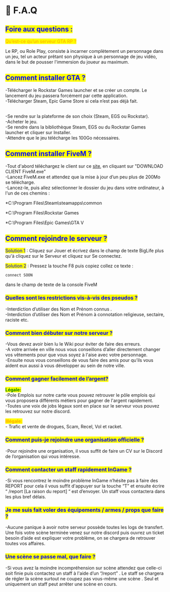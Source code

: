 # 💎 F.A.Q

## <mark style="color:blue;">**Foire aux questions :**</mark>

<mark style="color:orange;">Qu’est-ce qu’un serveur GTA RP ?</mark>

Le RP, ou Role Play, consiste à incarner complètement un personnage dans un jeu, tel un acteur prêtant son physique à un personnage de jeu vidéo, dans le but de pousser l'immersion du joueur au maximum.

## <mark style="color:blue;">**Comment installer GTA ?**</mark>

\-Télécharger le Rockstar Games launcher et se créer un compte. Le lancement du jeu passera forcément par cette application.\
\-Télécharger Steam, Epic Game Store si cela n’est pas déjà fait.

\
\-Se rendre sur la plateforme de son choix (Steam, EGS ou Rockstar).\
\-Acheter le jeu.\
\-Se rendre dans la bibliothèque Steam, EGS ou du Rockstar Games launcher et cliquer sur Installer.\
\-Attendre que le jeu télécharge les 100Go nécessaires.

## <mark style="color:blue;">**Comment installer FiveM ?**</mark>

\-Tout d'abord téléchargez le client sur ce [site](https://fivem.net/), en cliquant sur "DOWNLOAD CLIENT FiveM.exe"\
\-Lancez FiveM.exe et attendez que la mise à jour d’un peu plus de 200Mo se télécharge.\
\-Lancez-le, puis allez sélectionner le dossier du jeu dans votre ordinateur, à l'un de ces chemins :

\*C:\Program Files\Steam\steamapps\common

\*C:\Program Files\Rockstar Games

\*C:\Program Files\Epic Games\GTA V

## <mark style="color:blue;">**Comment rejoindre le serveur ?**</mark>

<mark style="color:blue;">Solution 1</mark> : Cliquez sur Jouer et écrivez dans le champ de texte BigLife plus qu'à cliquez sur le Serveur et cliquez sur Se connectez.&#x20;

<mark style="color:blue;">Solution 2</mark> : Pressez la touche F8 puis copiez collez ce texte :

```
connect SOON
```

dans le champ de texte de la console FiveM

### <mark style="color:blue;">**Quelles sont les restrictions vis-à-vis des pseudos ?**</mark>

\-Interdiction d’utiliser des Nom et Prénom connus .\
\-Interdiction d’utiliser des Nom et Prénom à connotation religieuse, sectaire, raciste etc.

### <mark style="color:blue;">**Comment bien débuter sur notre serveur ?**</mark>

\-Vous devez avoir bien lu le Wiki pour éviter de faire des erreurs.\
\-A votre arrivée en ville nous vous conseillons d’aller directement changer vos vêtements pour que vous soyez à l'aise avec votre personnage.\
\-Ensuite nous vous conseillons de vous faire des amis pour qu’ils vous aident eux aussi à vous développer au sein de notre ville.

### <mark style="color:blue;">**Comment gagner facilement de l’argent?**</mark>

<mark style="color:green;">**Légale:**</mark>\
\-Pole Emplois sur notre carte vous pouvez retrouver le pôle emplois qui vous proposera différents métiers pour gagner de l'argent rapidement.\
\-Toutes une voix de jobs légaux sont en place sur le serveur vous pouvez les retrouvez sur notre discord.

<mark style="color:orange;">**Illégale:**</mark>\
\- Trafic et vente de drogues, Scam, Recel, Vol et racket.

### <mark style="color:blue;">**Comment puis-je rejoindre une organisation officielle ?**</mark>

\-Pour rejoindre une organisation, il vous suffit de faire un CV sur le Discord de l’organisation qui vous intéresse.

### <mark style="color:blue;">**Comment contacter un staff rapidement InGame ?**</mark>

\-Si vous rencontrez le moindre problème InGame n’hésite pas à faire des REPORT pour cela il vous suffit d'appuyer sur la touche “T” et ensuite écrire “ /report \[La raison du report] “ est d’envoyer. Un staff vous contactera dans les plus bref délais.

### <mark style="color:blue;">**Je me suis fait voler des équipements / armes / props que faire ?**</mark>&#x20;

\-Aucune panique à avoir notre serveur possède toutes les logs de transfert. Une fois votre scène terminée venez sur notre discord puis ouvrez un ticket besoin d’aide est expliquer votre problème, on se chargera de retrouver toutes vos affaires.

### <mark style="color:blue;">**Une scène se passe mal, que faire ?**</mark>

\-Si vous avez la moindre incompréhension sur scène attendez que celle-ci soit finie puis contactez un staff à l'aide d’un “/report” . Le staff se chargera de régler la scène surtout ne coupez pas vous-même une scène . Seul et uniquement un staff peut arrêter une scène en cours.
